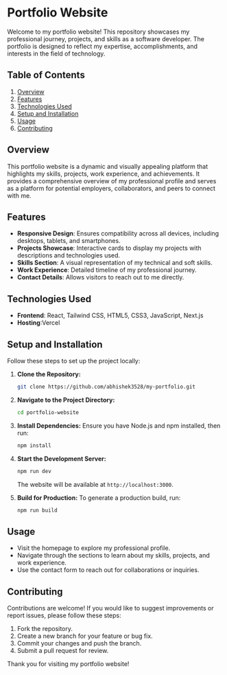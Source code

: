 # Portfolio Website

Welcome to my portfolio website! This repository showcases my professional journey, projects, and skills as a software developer. The portfolio is designed to reflect my expertise, accomplishments, and interests in the field of technology.

## Table of Contents

1. [Overview](#overview)
2. [Features](#features)
3. [Technologies Used](#technologies-used)
4. [Setup and Installation](#setup-and-installation)
5. [Usage](#usage)
6. [Contributing](#contributing)

## Overview

This portfolio website is a dynamic and visually appealing platform that highlights my skills, projects, work experience, and achievements. It provides a comprehensive overview of my professional profile and serves as a platform for potential employers, collaborators, and peers to connect with me.

## Features

- **Responsive Design**: Ensures compatibility across all devices, including desktops, tablets, and smartphones.
- **Projects Showcase**: Interactive cards to display my projects with descriptions and technologies used.
- **Skills Section**: A visual representation of my technical and soft skills.
- **Work Experience**: Detailed timeline of my professional journey.
- **Contact Details**: Allows visitors to reach out to me directly.

## Technologies Used

- **Frontend**: React, Tailwind CSS, HTML5, CSS3, JavaScript, Next.js
- **Hosting**:Vercel

## Setup and Installation

Follow these steps to set up the project locally:

1. **Clone the Repository:**
   ```bash
   git clone https://github.com/abhishek3528/my-portfolio.git
   ```

2. **Navigate to the Project Directory:**
   ```bash
   cd portfolio-website
   ```

3. **Install Dependencies:**
   Ensure you have Node.js and npm installed, then run:
   ```bash
   npm install
   ```

4. **Start the Development Server:**
   ```bash
   npm run dev
   ```
   The website will be available at `http://localhost:3000`.

5. **Build for Production:**
   To generate a production build, run:
   ```bash
   npm run build
   ```

## Usage

- Visit the homepage to explore my professional profile.
- Navigate through the sections to learn about my skills, projects, and work experience.
- Use the contact form to reach out for collaborations or inquiries.

## Contributing

Contributions are welcome! If you would like to suggest improvements or report issues, please follow these steps:

1. Fork the repository.
2. Create a new branch for your feature or bug fix.
3. Commit your changes and push the branch.
4. Submit a pull request for review.

Thank you for visiting my portfolio website!
